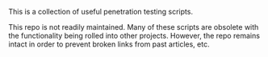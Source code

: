This is a collection of useful penetration testing scripts.

This repo is not readily maintained. Many of these scripts are obsolete with the functionality being rolled into other projects. However, the repo remains intact in order to prevent broken links from past articles, etc.